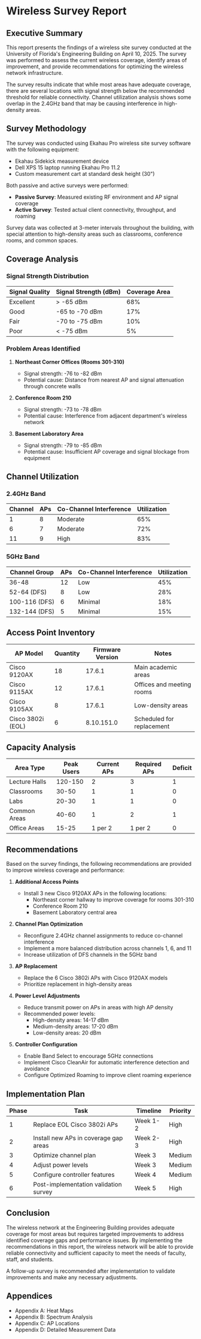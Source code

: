 # Wireless Survey Report

## Executive Summary

This report presents the findings of a wireless site survey conducted at the University of Florida's Engineering Building on April 10, 2025. The survey was performed to assess the current wireless coverage, identify areas of improvement, and provide recommendations for optimizing the wireless network infrastructure.

The survey results indicate that while most areas have adequate coverage, there are several locations with signal strength below the recommended threshold for reliable connectivity. Channel utilization analysis shows some overlap in the 2.4GHz band that may be causing interference in high-density areas.

## Survey Methodology

The survey was conducted using Ekahau Pro wireless site survey software with the following equipment:
- Ekahau Sidekick measurement device
- Dell XPS 15 laptop running Ekahau Pro 11.2
- Custom measurement cart at standard desk height (30")

Both passive and active surveys were performed:
- **Passive Survey**: Measured existing RF environment and AP signal coverage
- **Active Survey**: Tested actual client connectivity, throughput, and roaming

Survey data was collected at 3-meter intervals throughout the building, with special attention to high-density areas such as classrooms, conference rooms, and common spaces.

## Coverage Analysis

### Signal Strength Distribution

| Signal Quality | Signal Strength (dBm) | Coverage Area |
|----------------|----------------------|--------------|
| Excellent      | > -65 dBm            | 68%          |
| Good           | -65 to -70 dBm       | 17%          |
| Fair           | -70 to -75 dBm       | 10%          |
| Poor           | < -75 dBm            | 5%           |

### Problem Areas Identified

1. **Northeast Corner Offices (Rooms 301-310)**
   - Signal strength: -76 to -82 dBm
   - Potential cause: Distance from nearest AP and signal attenuation through concrete walls

2. **Conference Room 210**
   - Signal strength: -73 to -78 dBm
   - Potential cause: Interference from adjacent department's wireless network

3. **Basement Laboratory Area**
   - Signal strength: -79 to -85 dBm
   - Potential cause: Insufficient AP coverage and signal blockage from equipment

## Channel Utilization

### 2.4GHz Band

| Channel | APs | Co-Channel Interference | Utilization |
|---------|-----|-------------------------|-------------|
| 1       | 8   | Moderate                | 65%         |
| 6       | 7   | Moderate                | 72%         |
| 11      | 9   | High                    | 83%         |

### 5GHz Band

| Channel Group | APs | Co-Channel Interference | Utilization |
|---------------|-----|-------------------------|-------------|
| 36-48         | 12  | Low                     | 45%         |
| 52-64 (DFS)   | 8   | Low                     | 28%         |
| 100-116 (DFS) | 6   | Minimal                 | 18%         |
| 132-144 (DFS) | 5   | Minimal                 | 15%         |

## Access Point Inventory

| AP Model           | Quantity | Firmware Version | Notes                      |
|--------------------|----------|------------------|----------------------------|
| Cisco 9120AX       | 18       | 17.6.1           | Main academic areas        |
| Cisco 9115AX       | 12       | 17.6.1           | Offices and meeting rooms  |
| Cisco 9105AX       | 8        | 17.6.1           | Low-density areas          |
| Cisco 3802i (EOL)  | 6        | 8.10.151.0       | Scheduled for replacement  |

## Capacity Analysis

| Area Type      | Peak Users | Current APs | Required APs | Deficit |
|----------------|------------|-------------|--------------|---------|
| Lecture Halls  | 120-150    | 2           | 3            | 1       |
| Classrooms     | 30-50      | 1           | 1            | 0       |
| Labs           | 20-30      | 1           | 1            | 0       |
| Common Areas   | 40-60      | 1           | 2            | 1       |
| Office Areas   | 15-25      | 1 per 2     | 1 per 2      | 0       |

## Recommendations

Based on the survey findings, the following recommendations are provided to improve wireless coverage and performance:

1. **Additional Access Points**
   - Install 3 new Cisco 9120AX APs in the following locations:
     - Northeast corner hallway to improve coverage for rooms 301-310
     - Conference Room 210
     - Basement Laboratory central area

2. **Channel Plan Optimization**
   - Reconfigure 2.4GHz channel assignments to reduce co-channel interference
   - Implement a more balanced distribution across channels 1, 6, and 11
   - Increase utilization of DFS channels in the 5GHz band

3. **AP Replacement**
   - Replace the 6 Cisco 3802i APs with Cisco 9120AX models
   - Prioritize replacement in high-density areas

4. **Power Level Adjustments**
   - Reduce transmit power on APs in areas with high AP density
   - Recommended power levels:
     - High-density areas: 14-17 dBm
     - Medium-density areas: 17-20 dBm
     - Low-density areas: 20 dBm

5. **Controller Configuration**
   - Enable Band Select to encourage 5GHz connections
   - Implement Cisco CleanAir for automatic interference detection and avoidance
   - Configure Optimized Roaming to improve client roaming experience

## Implementation Plan

| Phase | Task | Timeline | Priority |
|-------|------|----------|----------|
| 1     | Replace EOL Cisco 3802i APs | Week 1-2 | High |
| 2     | Install new APs in coverage gap areas | Week 2-3 | High |
| 3     | Optimize channel plan | Week 3 | Medium |
| 4     | Adjust power levels | Week 3 | Medium |
| 5     | Configure controller features | Week 4 | Medium |
| 6     | Post-implementation validation survey | Week 5 | High |

## Conclusion

The wireless network at the Engineering Building provides adequate coverage for most areas but requires targeted improvements to address identified coverage gaps and performance issues. By implementing the recommendations in this report, the wireless network will be able to provide reliable connectivity and sufficient capacity to meet the needs of faculty, staff, and students.

A follow-up survey is recommended after implementation to validate improvements and make any necessary adjustments.

## Appendices

- Appendix A: Heat Maps
- Appendix B: Spectrum Analysis
- Appendix C: AP Locations
- Appendix D: Detailed Measurement Data
